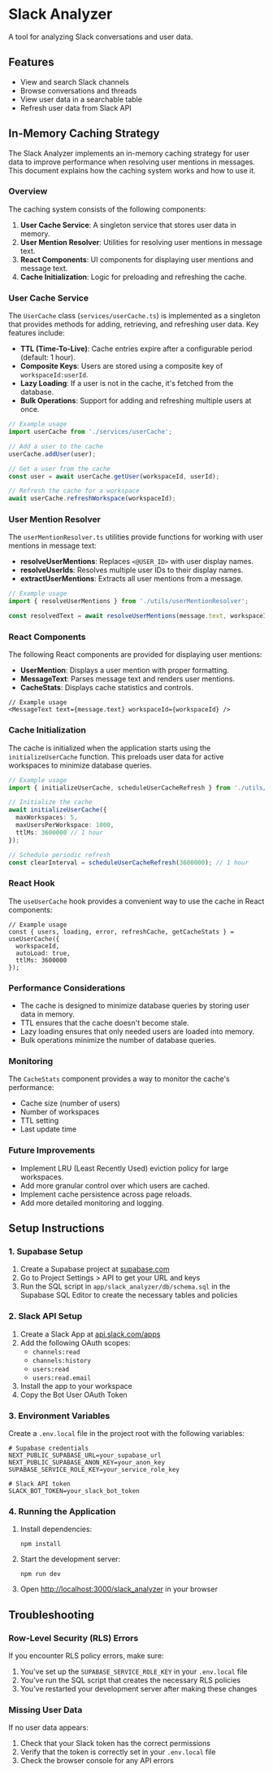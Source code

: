 # Slack Analyzer

A tool for analyzing Slack conversations and user data.

## Features

- View and search Slack channels
- Browse conversations and threads
- View user data in a searchable table
- Refresh user data from Slack API

## In-Memory Caching Strategy

The Slack Analyzer implements an in-memory caching strategy for user data to improve performance when resolving user mentions in messages. This document explains how the caching system works and how to use it.

### Overview

The caching system consists of the following components:

1. **User Cache Service**: A singleton service that stores user data in memory.
2. **User Mention Resolver**: Utilities for resolving user mentions in message text.
3. **React Components**: UI components for displaying user mentions and message text.
4. **Cache Initialization**: Logic for preloading and refreshing the cache.

### User Cache Service

The `UserCache` class (`services/userCache.ts`) is implemented as a singleton that provides methods for adding, retrieving, and refreshing user data. Key features include:

- **TTL (Time-To-Live)**: Cache entries expire after a configurable period (default: 1 hour).
- **Composite Keys**: Users are stored using a composite key of `workspaceId:userId`.
- **Lazy Loading**: If a user is not in the cache, it's fetched from the database.
- **Bulk Operations**: Support for adding and refreshing multiple users at once.

```typescript
// Example usage
import userCache from './services/userCache';

// Add a user to the cache
userCache.addUser(user);

// Get a user from the cache
const user = await userCache.getUser(workspaceId, userId);

// Refresh the cache for a workspace
await userCache.refreshWorkspace(workspaceId);
```

### User Mention Resolver

The `userMentionResolver.ts` utilities provide functions for working with user mentions in message text:

- **resolveUserMentions**: Replaces `<@USER_ID>` with user display names.
- **resolveUserIds**: Resolves multiple user IDs to their display names.
- **extractUserMentions**: Extracts all user mentions from a message.

```typescript
// Example usage
import { resolveUserMentions } from './utils/userMentionResolver';

const resolvedText = await resolveUserMentions(message.text, workspaceId);
```

### React Components

The following React components are provided for displaying user mentions:

- **UserMention**: Displays a user mention with proper formatting.
- **MessageText**: Parses message text and renders user mentions.
- **CacheStats**: Displays cache statistics and controls.

```tsx
// Example usage
<MessageText text={message.text} workspaceId={workspaceId} />
```

### Cache Initialization

The cache is initialized when the application starts using the `initializeUserCache` function. This preloads user data for active workspaces to minimize database queries.

```typescript
// Example usage
import { initializeUserCache, scheduleUserCacheRefresh } from './utils/cacheInitializer';

// Initialize the cache
await initializeUserCache({
  maxWorkspaces: 5,
  maxUsersPerWorkspace: 1000,
  ttlMs: 3600000 // 1 hour
});

// Schedule periodic refresh
const clearInterval = scheduleUserCacheRefresh(3600000); // 1 hour
```

### React Hook

The `useUserCache` hook provides a convenient way to use the cache in React components:

```tsx
// Example usage
const { users, loading, error, refreshCache, getCacheStats } = useUserCache({
  workspaceId,
  autoLoad: true,
  ttlMs: 3600000
});
```

### Performance Considerations

- The cache is designed to minimize database queries by storing user data in memory.
- TTL ensures that the cache doesn't become stale.
- Lazy loading ensures that only needed users are loaded into memory.
- Bulk operations minimize the number of database queries.

### Monitoring

The `CacheStats` component provides a way to monitor the cache's performance:

- Cache size (number of users)
- Number of workspaces
- TTL setting
- Last update time

### Future Improvements

- Implement LRU (Least Recently Used) eviction policy for large workspaces.
- Add more granular control over which users are cached.
- Implement cache persistence across page reloads.
- Add more detailed monitoring and logging.

## Setup Instructions

### 1. Supabase Setup

1. Create a Supabase project at [supabase.com](https://supabase.com)
2. Go to Project Settings > API to get your URL and keys
3. Run the SQL script in `app/slack_analyzer/db/schema.sql` in the Supabase SQL Editor to create the necessary tables and policies

### 2. Slack API Setup

1. Create a Slack App at [api.slack.com/apps](https://api.slack.com/apps)
2. Add the following OAuth scopes:
   - `channels:read`
   - `channels:history`
   - `users:read`
   - `users:read.email`
3. Install the app to your workspace
4. Copy the Bot User OAuth Token

### 3. Environment Variables

Create a `.env.local` file in the project root with the following variables:

```
# Supabase credentials
NEXT_PUBLIC_SUPABASE_URL=your_supabase_url
NEXT_PUBLIC_SUPABASE_ANON_KEY=your_anon_key
SUPABASE_SERVICE_ROLE_KEY=your_service_role_key

# Slack API token
SLACK_BOT_TOKEN=your_slack_bot_token
```

### 4. Running the Application

1. Install dependencies:
   ```
   npm install
   ```

2. Start the development server:
   ```
   npm run dev
   ```

3. Open [http://localhost:3000/slack_analyzer](http://localhost:3000/slack_analyzer) in your browser

## Troubleshooting

### Row-Level Security (RLS) Errors

If you encounter RLS policy errors, make sure:
1. You've set up the `SUPABASE_SERVICE_ROLE_KEY` in your `.env.local` file
2. You've run the SQL script that creates the necessary RLS policies
3. You've restarted your development server after making these changes

### Missing User Data

If no user data appears:
1. Check that your Slack token has the correct permissions
2. Verify that the token is correctly set in your `.env.local` file
3. Check the browser console for any API errors 